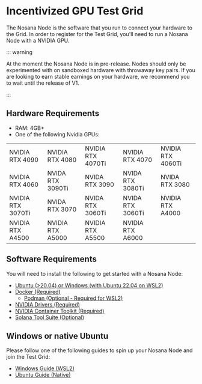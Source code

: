 # Incentivized GPU Test Grid
The Nosana Node is the software that you run to connect your hardware to the Grid.
In order to register for the Test Grid, you'll need to run a Nosana Node with a NVIDIA GPU.

::: warning

At the moment the Nosana Node is in pre-release. Nodes should only be experimented with on sandboxed hardware with throwaway key pairs. If you are looking to earn stable earnings on your hardware, we recommend you to wait until the release of V1.

:::

## Hardware Requirements
- RAM: 4GB+
- One of the following Nvidia GPUs:

| |  |  |  | |
|-----------------------------|-----------------------------|---------|---------|---------------------------------------------------------------------------------------------------|
| NVIDIA RTX 4090 | NVIDIA RTX 4080 | NVIDIA RTX 4070Ti    | NVIDIA RTX 4070   | NVIDIA RTX 4060Ti |
| NVIDIA RTX 4060 | NVIDA RTX 3090Ti | NVIDA RTX 3090    | NVIDA RTX 3080Ti   | NVIDA RTX 3080 |
| NVIDIA RTX 3070Ti | NVIDA RTX 3070 | NVIDA RTX 3060Ti    | NVIDA RTX 3060Ti   | NVIDIA RTX A4000 |
| NVIDIA RTX A4500 | NVIDIA RTX A5000 | NVIDIA RTX A5500    | NVIDIA RTX A6000   |   |

## Software Requirements
You will need to install the following to get started with a Nosana Node:

- [Ubuntu (>20.04) or Windows (with Ubuntu 22.04 on WSL2)](https://ubuntu.com/tutorials/install-ubuntu-on-wsl2-on-windows-11-with-gui-support#3-download-ubuntu)
- [Docker (Required)](https://docs.docker.com/desktop/linux/install/)
  - [Podman (Optional - Required for WSL2)](https://software.opensuse.org//download.html?project=devel%3Akubic%3Alibcontainers%3Aunstable&package=podman)
- [NVIDIA Drivers (Required)](https://www.linuxbabe.com/ubuntu/install-nvidia-driver-ubuntu)
- [NVIDIA Container Toolkit (Required)](https://docs.nvidia.com/datacenter/cloud-native/container-toolkit/latest/install-guide.html)
- [Solana Tool Suite (Optional)](https://docs.solana.com/cli/install-solana-cli-tools)

## Windows or native Ubuntu
Please follow one of the following guides to spin up your Nosana Node and join the Test Grid:
* [Windows Guide (WSL2)](/nodes/testgrid-windows)
* [Ubuntu Guide (Native)](/nodes/testgrid-ubuntu)
